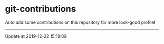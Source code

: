 # git-contributions

Auto add some contributions on this repository for more look-good profile!

---

Update at 2019-12-22 15:18:09
